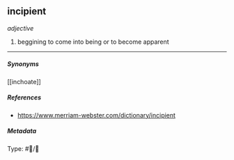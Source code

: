 
## incipient  # 

_adjective_

1. beggining to come into being or to become apparent

___

##### Synonyms

[[inchoate]]

##### References 

- https://www.merriam-webster.com/dictionary/incipient

##### Metadata

Type: #💬/💬 